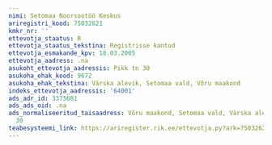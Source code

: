 ```yaml
---
nimi: Setomaa Noorsootöö Keskus
ariregistri_kood: 75032621
kmkr_nr: ''
ettevotja_staatus: R
ettevotja_staatus_tekstina: Registrisse kantud
ettevotja_esmakande_kpv: 18.03.2005
ettevotja_aadress: .na
asukoht_ettevotja_aadressis: Pikk tn 30
asukoha_ehak_kood: 9672
asukoha_ehak_tekstina: Värska alevik, Setomaa vald, Võru maakond
indeks_ettevotja_aadressis: '64001'
ads_adr_id: 3375681
ads_ads_oid: .na
ads_normaliseeritud_taisaadress: Võru maakond, Setomaa vald, Värska alevik, Pikk tn
  30
teabesysteemi_link: https://ariregister.rik.ee/ettevotja.py?ark=75032621&ref=rekvisiidid
---
```

